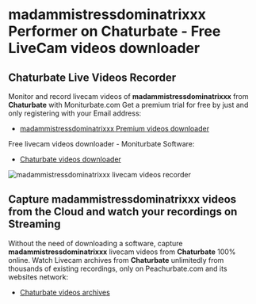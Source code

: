 # madammistressdominatrixxx Performer on Chaturbate - Free LiveCam videos downloader

## Chaturbate Live Videos Recorder

Monitor and record livecam videos of **madammistressdominatrixxx** from **Chaturbate** with Moniturbate.com
Get a premium trial for free by just and only registering with your Email address:
* [madammistressdominatrixxx Premium videos downloader](https://moniturbate.com/request-demo-licence-key.html)

Free livecam videos downloader - Moniturbate Software:
* [Chaturbate videos downloader](https://moniturbate.com/moniturbate-download-software.html)

![madammistressdominatrixxx livecam videos recorder](https://peachurnet.com/templates/moniturbate-software.png)


## Capture madammistressdominatrixxx videos from the Cloud and watch your recordings on Streaming

Without the need of downloading a software, capture **madammistressdominatrixxx** livecam videos from **Chaturbate** 100% online.
Watch Livecam archives from **Chaturbate** unlimitedly from thousands of existing recordings, only on Peachurbate.com and its websites network:
* [Chaturbate videos archives](https://peachurnet.com/)